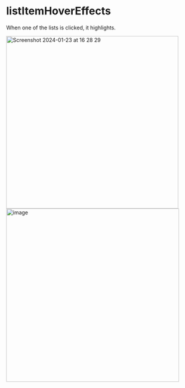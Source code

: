 # listItemHoverEffects
When one of the lists is clicked, it highlights.

<img width="461" alt="Screenshot 2024-01-23 at 16 28 29" src="https://github.com/nursematurhan/listItemHoverEffects/assets/94144190/15f01e9a-67ff-4b19-96a4-fba2c031ce37">
<img width="463" alt="image" src="https://github.com/nursematurhan/listItemHoverEffects/assets/94144190/abfc1242-3bbc-4395-a55e-1fcbec544b4d">



